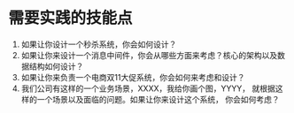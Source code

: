 # 需要实践的技能点
1. 如果让你设计一个秒杀系统，你会如何设计？
2. 如果让你来设计一个消息中间件，你会从哪些方面来考虑？核心的架构以及数据结构如何设计？
3. 如果让你来负责一个电商双11大促系统，你会如何来考虑和设计？
4. 我们公司有这样的一个业务场景，XXXX，我给你画个图，YYYY，   就根据这样的一个场景以及面临的问题。如果让你来设计这个系统， 你会如何考虑？

